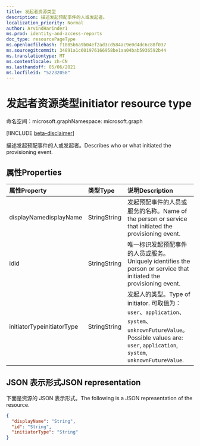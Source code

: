 ```yaml
---
title: 发起者资源类型
description: 描述发起预配事件的人或发起者。
localization_priority: Normal
author: ArvindHarinder1
ms.prod: identity-and-access-reports
doc_type: resourcePageType
ms.openlocfilehash: f1085b6a9b04ef2ad3cd584ac9e0d4dc6c88f037
ms.sourcegitcommit: 34891a1c601976166958be1aa04bab5936592b44
ms.translationtype: MT
ms.contentlocale: zh-CN
ms.lasthandoff: 05/06/2021
ms.locfileid: "52232058"
---
```

# <a name="initiator-resource-type"></a><span data-ttu-id="aada5-103">发起者资源类型</span><span class="sxs-lookup"><span data-stu-id="aada5-103">initiator resource type</span></span>

<span data-ttu-id="aada5-104">命名空间：microsoft.graph</span><span class="sxs-lookup"><span data-stu-id="aada5-104">Namespace: microsoft.graph</span></span>

[!INCLUDE [beta-disclaimer](../../includes/beta-disclaimer.md)]

<span data-ttu-id="aada5-105">描述发起预配事件的人或发起者。</span><span class="sxs-lookup"><span data-stu-id="aada5-105">Describes who or what initiated the provisioning event.</span></span> 

## <a name="properties"></a><span data-ttu-id="aada5-106">属性</span><span class="sxs-lookup"><span data-stu-id="aada5-106">Properties</span></span>

| <span data-ttu-id="aada5-107">属性</span><span class="sxs-lookup"><span data-stu-id="aada5-107">Property</span></span>     | <span data-ttu-id="aada5-108">类型</span><span class="sxs-lookup"><span data-stu-id="aada5-108">Type</span></span>        | <span data-ttu-id="aada5-109">说明</span><span class="sxs-lookup"><span data-stu-id="aada5-109">Description</span></span> |
|:-------------|:------------|:------------|
|<span data-ttu-id="aada5-110">displayName</span><span class="sxs-lookup"><span data-stu-id="aada5-110">displayName</span></span>|<span data-ttu-id="aada5-111">String</span><span class="sxs-lookup"><span data-stu-id="aada5-111">String</span></span>|<span data-ttu-id="aada5-112">发起预配事件的人员或服务的名称。</span><span class="sxs-lookup"><span data-stu-id="aada5-112">Name of the person or service that initiated the provisioning event.</span></span>|
|<span data-ttu-id="aada5-113">id</span><span class="sxs-lookup"><span data-stu-id="aada5-113">id</span></span>|<span data-ttu-id="aada5-114">String</span><span class="sxs-lookup"><span data-stu-id="aada5-114">String</span></span>|<span data-ttu-id="aada5-115">唯一标识发起预配事件的人员或服务。</span><span class="sxs-lookup"><span data-stu-id="aada5-115">Uniquely identifies the person or service that initiated the provisioning event.</span></span>|
|<span data-ttu-id="aada5-116">initiatorType</span><span class="sxs-lookup"><span data-stu-id="aada5-116">initiatorType</span></span>|<span data-ttu-id="aada5-117">String</span><span class="sxs-lookup"><span data-stu-id="aada5-117">String</span></span>| <span data-ttu-id="aada5-118">发起人的类型。</span><span class="sxs-lookup"><span data-stu-id="aada5-118">Type of initiator.</span></span> <span data-ttu-id="aada5-119">可取值为：`user`、`application`、`system`、`unknownFutureValue`。</span><span class="sxs-lookup"><span data-stu-id="aada5-119">Possible values are: `user`, `application`, `system`, `unknownFutureValue`.</span></span>|

## <a name="json-representation"></a><span data-ttu-id="aada5-120">JSON 表示形式</span><span class="sxs-lookup"><span data-stu-id="aada5-120">JSON representation</span></span>

<span data-ttu-id="aada5-121">下面是资源的 JSON 表示形式。</span><span class="sxs-lookup"><span data-stu-id="aada5-121">The following is a JSON representation of the resource.</span></span>

<!-- {
  "blockType": "resource",
  "optionalProperties": [

  ],
  "@odata.type": "microsoft.graph.initiator",
  "baseType": null
}-->

```json
{
  "displayName": "String",
  "id": "String",
  "initiatorType": "String"
}
```

<!-- uuid: 16cd6b66-4b1a-43a1-adaf-3a886856ed98
2019-02-04 14:57:30 UTC -->
<!-- {
  "type": "#page.annotation",
  "description": "initiator resource",
  "keywords": "",
  "section": "documentation",
  "tocPath": ""
}-->


